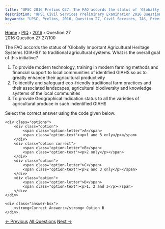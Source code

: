 ```yaml
---
title: "UPSC 2016 Prelims Q27: The FAO accords the status of 'Globally Important Agricultur..."
description: "UPSC Civil Services Preliminary Examination 2016 Question 27 with options and answer"
keywords: "UPSC, Prelims, 2016, Question 27, Civil Services, IAS, Previous Year Questions"
---
```


<nav class="breadcrumb">
    <a href="../../">Home</a>
    <span>›</span>
    <a href="../">PIQ</a>
    <span>›</span>
    <a href="./">2016</a>
    <span>›</span>
    <span>Question 27</span>
</nav>

<div class="question-header">
    <div class="question-meta">
        <span class="year-badge">2016</span>
        <span class="question-number">Question 27</span>
        <span class="progress">27/100</span>
    </div>
    <div class="progress-bar">
        <div class="progress-fill" style="width: 27.0%"></div>
    </div>
</div>

<div class="question-content">
    <div class="question-text">
        <p>The FAO accords the status of 'Globally Important Agricultural Heritage<br />
Systems (GIAHS)' to traditional agricultural systems. What is the overall goal<br />
of this initiative?</p>
<ol>
<li>To provide modern technology, training in modern farming methods and financial support to local communities of identified GIAHS so as to greatly enhance their agricultural productivity</li>
<li>To identify and safeguard eco-friendly traditional farm practices and their associated landscapes, agricultural biodiversity and knowledge systems of the local communities</li>
<li>To provide Geographical Indication status to all the varieties of agricultural produce in such indentified GIAHS</li>
</ol>
<p>Select the correct answer using the code given below.</p>
    </div>
    
    <div class="options">
        <div class="option">
            <span class="option-letter">A</span>
            <span class="option-text"><p>1 and 3 only</p></span>
        </div>
        <div class="option correct">
            <span class="option-letter">B</span>
            <span class="option-text"><p>2 only</p></span>
        </div>
        <div class="option">
            <span class="option-letter">C</span>
            <span class="option-text"><p>2 and 3 only</p></span>
        </div>
        <div class="option">
            <span class="option-letter">D</span>
            <span class="option-text"><p>1, 2 and 3</p></span>
        </div>
    </div>

    <div class="answer-box">
        <strong>Correct Answer:</strong> Option B
    </div>
</div>

<div class="question-nav">
    <a href="../q026-with-reference-to-stand-up-india-scheme-which-of-t/" class="nav-btn prev">← Previous</a>
    <a href="../" class="nav-btn center">All Questions</a>
    <a href="../q028-which-of-the-following-isare-tributary-tributaries/" class="nav-btn next">Next →</a>
</div>
